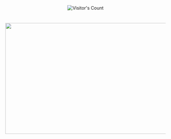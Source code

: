 
<div align="center"> 
  <img src="https://profile-counter.glitch.me/{USERNAME}/count.svg" alt="Visitor's Count" />
</div>




<h1 align="center">
    <img class="animated-gif" src="https://github.com/lekosbelas/lekosbelas/blob/main/cappybara.gif/" width="700" height="350"/>
</h1>

